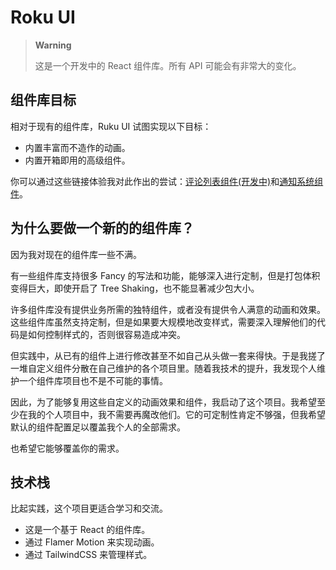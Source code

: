 # Roku UI

> **Warning**
>
> 这是一个开发中的 React 组件库。所有 API 可能会有非常大的变化。

## 组件库目标

相对于现有的组件库，Ruku UI 试图实现以下目标：

- 内置丰富而不造作的动画。
- 内置开箱即用的高级组件。

你可以通过这些链接体验我对此作出的尝试：[评论列表组件(开发中)](https://roku-ui.vercel.app/?path=/story/hyper-comment--default)和[通知系统组件](https://roku-ui.vercel.app/?path=/story/global-notifications--default)。

## 为什么要做一个新的的组件库？

因为我对现在的组件库一些不满。

有一些组件库支持很多 Fancy 的写法和功能，能够深入进行定制，但是打包体积变得巨大，即使开启了 Tree Shaking，也不能显著减少包大小。

许多组件库没有提供业务所需的独特组件，或者没有提供令人满意的动画和效果。这些组件库虽然支持定制，但是如果要大规模地改变样式，需要深入理解他们的代码是如何控制样式的，否则很容易造成冲突。

但实践中，从已有的组件上进行修改甚至不如自己从头做一套来得快。于是我搓了一堆自定义组件分散在自己维护的各个项目里。随着我技术的提升，我发现个人维护一个组件库项目也不是不可能的事情。

因此，为了能够复用这些自定义的动画效果和组件，我启动了这个项目。我希望至少在我的个人项目中，我不需要再魔改他们。它的可定制性肯定不够强，但我希望默认的组件配置足以覆盖我个人的全部需求。

也希望它能够覆盖你的需求。

## 技术栈

比起实践，这个项目更适合学习和交流。

- 这是一个基于 React 的组件库。
- 通过 Flamer Motion 来实现动画。
- 通过 TailwindCSS 来管理样式。
